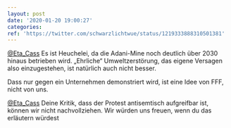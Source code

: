 ```yaml
---
layout: post
date: '2020-01-20 19:00:27'
categories: 
ref: 'https://twitter.com/schwarzlichtwue/status/1219333888310501381'
---
```

[@Eta_Cass](https://twitter.com/Eta_Cass) Es ist Heuchelei, da die Adani-Mine noch deutlich über 2030 hinaus betrieben wird. „Ehrliche“ Umweltzerstörung, das eigene Versagen also einzugestehen, ist natürlich auch nicht besser.

Dass nur gegen ein Unternehmen demonstriert wird, ist eine Idee von FFF, nicht von uns.

[@Eta_Cass](https://twitter.com/Eta_Cass) Deine Kritik, dass der Protest antisemtisch aufgreifbar ist, können wir nicht nachvollziehen. Wir würden uns freuen, wenn du das erläutern würdest
